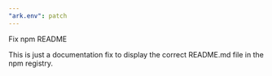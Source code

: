 ```yaml
---
"ark.env": patch
---
```


Fix npm README

This is just a documentation fix to display the correct README.md file in the npm registry.